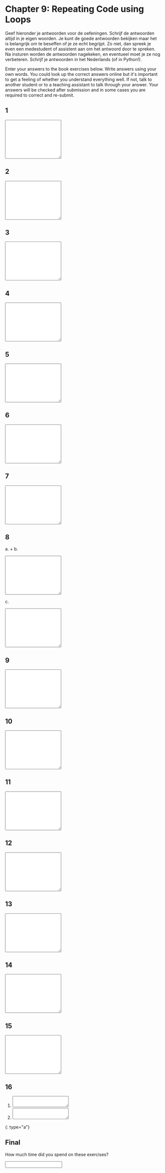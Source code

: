 # Chapter 9: Repeating Code using Loops

Geef hieronder je antwoorden voor de oefeningen. Schrijf de antwoorden altijd in je eigen woorden. Je kunt de goede antwoorden bekijken maar het is belangrijk om te beseffen of je ze echt begrijpt. Zo niet, dan spreek je even een medestudent of assistent aan om het antwoord door te spreken. Na insturen worden de antwoorden nagekeken, en eventueel moet je ze nog verbeteren. Schrijf je antwoorden in het Nederlands (of in Python!).

Enter your answers to the book exercises below. Write answers using your own words. You could look up the correct answers online but it's important to get a feeling of whether you understand everything well. If not, talk to another student or to a teaching assistant to talk through your answer. Your answers will be checked after submission and in some cases you are required to correct and re-submit.

## 1

<textarea name="form[q1]" rows="8" required></textarea>

## 2

<textarea name="form[q2]" rows="8" required></textarea>

## 3

<textarea name="form[q3]" rows="8" required></textarea>

## 4

<textarea name="form[q4]" rows="8" required></textarea>

## 5

<textarea name="form[q5]" rows="8" required></textarea>

## 6

<textarea name="form[q6]" rows="8" required></textarea>

## 7

<textarea name="form[q7]" rows="8" required></textarea>

## 8

a. + b.

<textarea name="form[q8a]" rows="8" required></textarea>

c.

<textarea name="form[q8b]" rows="8" required></textarea>

## 9

<textarea name="form[q9]" rows="8" required></textarea>

## 10

<textarea name="form[q10]" rows="8" required></textarea>

## 11

<textarea name="form[q11]" rows="8" required></textarea>

## 12

<textarea name="form[q12]" rows="8" required></textarea>

## 13

<textarea name="form[q13]" rows="8" required></textarea>

## 14

<textarea name="form[q14]" rows="8" required></textarea>

## 15

<textarea name="form[q15]" rows="8" required></textarea>

## 16

1. <textarea name="form[q16a]" rows="2" required></textarea>
1. <textarea name="form[q16b]" rows="2" required></textarea>
{: type="a"}

## Final

How much time did you spend on these exercises?

<input name="form[qTime]" type="text" required>
